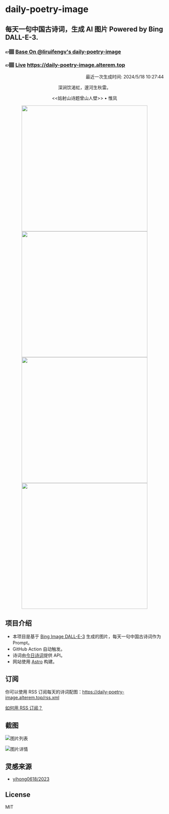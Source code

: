 
# daily-poetry-image

## 每天一句中国古诗词，生成 AI 图片 Powered by Bing DALL-E-3.

### 👉🏽 [Base On @liruifengv's daily-poetry-image](https://github.com/liruifengv/daily-poetry-image)

### 👉🏽 [Live](https://daily-poetry-image.alterem.top/) https://daily-poetry-image.alterem.top

<p align="right">
  最近一次生成时间: 2024/5/18 10:27:44
</p>
<p align="center">
深涧饮渴虹，邃河生秋雷。
</p>
<p align="center">
<<姑射山诗题曾山人壁>> • 惟凤
</p>
<p align="center">
<img src="https://tse3.mm.bing.net/th/id/OIG1.WA_Dzk0YRw5u93x3NXYJ" height="400" width="400" />
<img src="https://tse3.mm.bing.net/th/id/OIG1.du3S_oGZ5TTOS0NHap26" height="400" width="400" />
<img src="https://tse2.mm.bing.net/th/id/OIG1.t8kHIe9tyWGIAo3iRe3Q" height="400" width="400" />
<img src="https://tse3.mm.bing.net/th/id/OIG1.XVnZiaMCxLfYK3e9mwi6" height="400" width="400" />
</p>

## 项目介绍

-   本项目是基于 [Bing Image DALL-E-3](https://www.bing.com/images/create) 生成的图片，每天一句中国古诗词作为 Prompt。
-   GitHub Action 自动触发。
-   诗词由[今日诗词](https://www.jinrishici.com/)提供 API。
-   网站使用 [Astro](https://astro.build) 构建。

## 订阅

你可以使用 RSS 订阅每天的诗词配图：https://daily-poetry-image.alterem.top/rss.xml

[如何用 RSS 订阅？](https://zhuanlan.zhihu.com/p/55026716)

## 截图

![图片列表](./screenshots/Snipaste_2023-12-28_21-00-26.png)

![图片详情](./screenshots/Snipaste_2023-12-28_21-00-53.png)

## 灵感来源

-   [yihong0618/2023](https://github.com/yihong0618/2023)

## License

MIT
